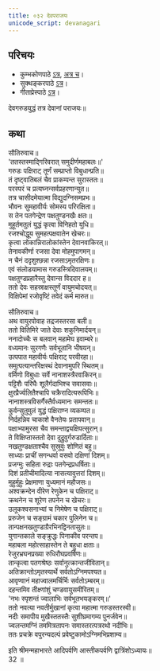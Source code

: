 ```yaml
---
title: ०३२ देवपराजयः
unicode_script: devanagari
---
```


## परिचयः
- कुम्भकोणपाठे [ऽत्र](https://archive.org/details/mahAbhArata-kumbhakoNam/page/n369), [अत्र च](https://sanskritdocuments.org/mirrors/mahabharata/mbhK/mahabharata-k-01-sa.html)।
- सुक्थङ्करपाठे [ऽत्र](http://bombay.indology.info/mahabharata/text/UD/MBh01.txt)।
- गीताप्रेस्पाठे [ऽत्र](https://archive.org/stream/mahabharata01ramauoft#page/564/mode/2up)।

देवगरुडयुद्धं तत्र देवानां पराजयः॥  

## कथा

सौतिरुवाच॥  
'ततस्तस्माद्गिरिवरात् समुदीर्णमहाबलः॥'  
गरुडः पक्षिराट् तूर्णं सम्प्राप्तो विबुधान्प्रति॥  
तं दृष्ट्वातिबलं चैव प्राकम्पन्त सुरास्ततः॥  
परस्परं च प्रत्यघ्नन्सर्वप्रहरणान्युत॥  
तत्र चासीदमेयात्मा विद्युदग्निसमप्रभः॥  
भौवनः सुमहावीर्यः सोमस्य परिरक्षिता॥  
स तेन पतगेन्द्रेण पक्षतुण्डनखैः क्षतः॥  
मुहूर्तमतुलं युद्धं कृत्वा विनिहतो युधि॥  
रजश्चोद्धूय सुमहत्पक्षवातेन खेचरः॥  
कृत्वा लोकान्निरालोकांस्तेन देवानवाकिरत्॥  
तेनावकीर्णा रजसा देवा मोहमुपागमन्॥  
न चैनं ददृशुश्छन्ना रजसाऽमृतरक्षिणः॥  
एवं संलोडयामास गरुडस्त्रिदिवालयम्॥  
पक्षतुण्डप्रहारैस्तु देवान्स विददार ह॥  
ततो देवः सहस्राक्षस्तूर्णं वायुमचोदयत्॥  
विक्षिपेमां रजोवृष्टिं तवेदं कर्म मारुत॥  

सौतिरुवाच॥  
अथ वायुरपोवाह तद्रजस्तरसा बली॥  
ततो वितिमिरे जाते देवाः शकुनिमार्दयन्॥  
ननादोच्चैः स बलवान् महामेघ इवाम्बरे॥  
वध्यमानः सुरगणैः सर्वभूतानि भीषयन्॥  
उत्पपात महावीर्यः पक्षिराट् परवीरहा॥  
समुत्पत्यान्तरिक्षस्थं देवानामुपरि स्थितम्॥  
वर्मिणो विबुधाः सर्वे नानाशस्त्रैरवाकिरन्॥  
पट्टिशैः परिघैः शूलैर्गदाभिश्च सवासवाः॥  
क्षुरप्रैर्ज्वलितैश्चापि चक्रैरादित्यरूपिभिः॥  
नानाशस्त्रविसर्गैस्तैर्वध्यमानः समन्ततः॥  
कुर्वन्सुतुमुलं युद्धं पक्षिराण्न व्यकम्पत॥  
निर्दहन्निव चाकाशे वैनतेयः प्रतापवान्॥  
पक्षाभ्यामुरसा चैव समन्ताद्व्यक्षिपत्सुरान्॥  
ते विक्षिप्तास्ततो देवा दुद्रुवुर्गरुडार्दिताः॥  
नखतुण्डक्षताश्चैव सुस्रुवुः शोणितं बहु॥  
साध्याः प्राचीं सगन्धर्वा वसवो दक्षिणां दिशम्॥  
प्रजग्मुः सहिता रुद्राः पतगेन्द्रप्रधर्षिताः॥  
दिशं प्रतीचीमादित्या नासत्यावुत्तरां दिशम्॥  
मुहुर्मुहुः प्रेक्षमाणा युध्यमानं महौजसः॥  
अश्वक्रन्देन वीरेण रेणुकेन च पक्षिराट्॥  
क्रथनेन च शूरेण तपनेन च खेचरः॥  
उलूकश्वसनाभ्यां च निमेषेण च पक्षिराट्॥  
प्ररुजेन च सङ्ग्रामं चकार पुलिनेन च॥  
तान्पक्षनखतुण्डाग्रैरभिनद्विनतासुतः॥  
युगान्तकाले सङ्क्रुद्धः पिनाकीव परन्तप॥  
महाबला महोत्साहास्तेन ते बहुधा क्षताः॥  
रेजुरभ्रघनप्रख्या रुधिरौघप्रवर्षिणः॥  
तान्कृत्वा पतगश्रेष्ठः सर्वानुत्क्रान्तजीवितान्॥  
अतिक्रान्तोऽमृतस्यार्थे सर्वतोऽग्निमपश्यत॥  
आवृण्वानं महाज्वालमर्चिर्भिः सर्वतोऽम्बरम्॥  
दहन्तमिव तीक्ष्णांशुं चण्डवायुसमीरितम्॥  
'नभः स्पृशन्तं ज्वालाभिः सर्वभूतभयङ्करम्॥'  
ततो नवत्या नवतीर्मुखानां कृत्वा महात्मा गरुडस्तरस्वी॥  
नदीः समापीय मुखैस्ततस्तैः सुशीघ्रमागम्य पुनर्जवेन॥  
ज्वलन्तमग्निं तममित्रतापनः समास्तरत्पत्ररथो नदीभिः॥  
ततः प्रचक्रे वपुरन्यदल्पं प्रवेष्टुकामोऽग्निमभिप्रशाम्य॥  

इति श्रीमन्महाभारते आदिपर्वणि आस्तीकपर्वणि द्वात्रिंशोऽध्यायः॥  
32 ॥  
